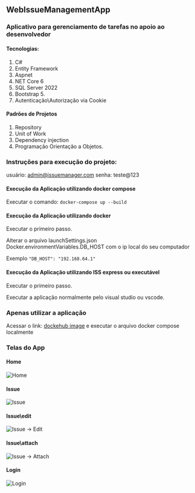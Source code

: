 ## WebIssueManagementApp
### Aplicativo para gerenciamento de tarefas no apoio ao desenvolvedor

#### Tecnologias: 
1. C#
2. Entity Framework
3. Aspnet
4. NET Core 6
5. SQL Server 2022
6. Bootstrap 5.
7. Autenticação\Autorização via Cookie

#### Padrões de Projetos
1. Repository
2. Unit of Work
3. Dependency injection
4. Programação Orientação a Objetos.

### Instruções para execução do projeto:

usuário: admin@issuemanager.com
senha: teste@123

#### Execução da Aplicação utilizando docker compose

Executar o comando:
```docker-compose up --build```

#### Execução da Aplicação utilizando docker

Executar o primeiro passo.

Alterar o arquivo launchSettings.json Docker.environmentVariables.DB_HOST com o ip local do seu computador 

Exemplo  ```"DB_HOST": "192.168.64.1"```

#### Execução da Aplicação utilizando ISS express ou executável

Executar o primeiro passo.

Executar a aplicação normalmente pelo visual studio ou vscode.

### Apenas utilizar a aplicação
Acessar o link: [dockehub image](https://hub.docker.com/r/paulorocha/issue-manager) e executar o arquivo docker compose localmente

### Telas do App

#### Home
![Home](https://github.com/boyshot/WebIssueManagementApp/blob/main/ImageProject/Tela001Home.png)

#### Issue
![Issue](https://github.com/boyshot/WebIssueManagementApp/blob/main/ImageProject/Tela001Issue.png)

#### Issue\edit
![Issue -> Edit](https://github.com/boyshot/WebIssueManagementApp/blob/main/ImageProject/Tela001IssueEdit.png)

#### Issue\attach
![Issue -> Attach](https://github.com/boyshot/WebIssueManagementApp/blob/main/ImageProject/Tela001IssueAttach.png)

#### Login
![Login](https://github.com/boyshot/WebIssueManagementApp/blob/main/ImageProject/Tela001Login.png)
